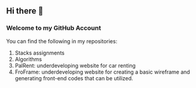 ## Hi there 👋
### Welcome to my GitHub Account

You can find the following in my repositories:
1. Stacks assignments
2. Algorithms
3. PalRent: underdeveloping website for car renting
4. FroFrame: underdeveloping website for creating a basic wireframe and generating front-end codes that can be utilized.

<!--
**alirabah93/alirabah93** is a ✨ _special_ ✨ repository because its `README.md` (this file) appears on your GitHub profile.

Here are some ideas to get you started:

- 🔭 I’m currently working on ...
- 🌱 I’m currently learning ...
- 👯 I’m looking to collaborate on ...
- 🤔 I’m looking for help with ...
- 💬 Ask me about ...
- 📫 How to reach me: ...
- 😄 Pronouns: ...
- ⚡ Fun fact: ...
-->
